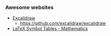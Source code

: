 
### Awesome websites

- [Excalidraw](https://excalidraw.com)
  - https://github.com/excalidraw/excalidraw
- [LaTeX Symbol Tables - Mathematics](https://wikieducator.org/Help:LaTeX_Symbol_Tables_-_Mathematics)
